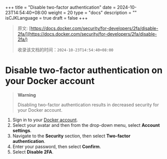 +++
title = "Disable two-factor authentication"
date = 2024-10-23T14:54:40+08:00
weight = 20
type = "docs"
description = ""
isCJKLanguage = true
draft = false
+++

> 原文: [https://docs.docker.com/security/for-developers/2fa/disable-2fa/](https://docs.docker.com/security/for-developers/2fa/disable-2fa/)
>
> 收录该文档的时间：`2024-10-23T14:54:40+08:00`

# Disable two-factor authentication on your Docker account

> **Warning**
>
> 
>
> Disabling two-factor authentication results in decreased security for your Docker account.

1. Sign in to your [Docker account](https://app.docker.com/login).
2. Select your avatar and then from the drop-down menu, select **Account settings**.
3. Navigate to the **Security** section, then select **Two-factor authentication**.
4. Enter your password, then select **Confirm**.
5. Select **Disable 2FA**.
